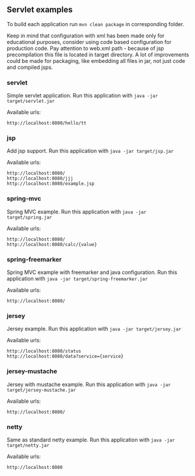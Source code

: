 ## Servlet examples

To build each application run ```mvn clean package``` in corresponding folder.

Keep in mind that configuration with xml has been made only for educational purposes, consider using code based configuration for production code.
Pay attention to web.xml path - because of jsp precompilation this file is located in target directory.
A lot of improvements could be made for packaging, like embedding all files in jar, not just code and compiled jsps.

### servlet

Simple servlet application.
Run this application with ```java -jar target/servlet.jar```

Available urls:
```
http://localhost:8080/hello/tt
```

### jsp

Add jsp support.
Run this application with ```java -jar target/jsp.jar```

Available urls:
```
http://localhost:8080/
http://localhost:8080/jjj
http://localhost:8080/example.jsp
```

### spring-mvc

Spring MVC example.
Run this application with ```java -jar target/spring.jar```

Available urls:
```
http://localhost:8080/
http://localhost:8080/calc/{value}
```

### spring-freemarker

Spring MVC example with freemarker and java configuration.
Run this application with ```java -jar target/spring-freemarker.jar```

Available urls:
```
http://localhost:8080/
```

### jersey

Jersey example.
Run this application with ```java -jar target/jersey.jar```

Available urls:
```
http://localhost:8080/status
http://localhost:8080/data?service={service}
```

### jersey-mustache

Jersey with mustache example.
Run this application with ```java -jar target/jersey-mustache.jar```

Available urls:
```
http://localhost:8080/
```

### netty

Same as standard netty example.
Run this application with ```java -jar target/netty.jar```

Available urls:
```
http://localhost:8080
```

